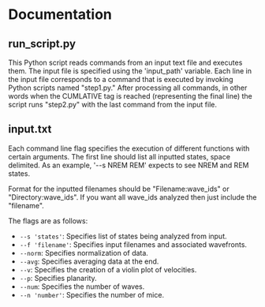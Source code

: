 # Documentation

## run_script.py

This Python script reads commands from an input text file and executes them. The input file is specified using the 'input_path' variable. Each line in the input file corresponds to a command that is executed by invoking Python scripts named "step1.py." After processing all commands, in other words when the CUMLATIVE tag is reached (representing the final line) the script runs "step2.py" with the last command from the input file.

## input.txt 
Each command line flag specifies the execution of different functions with certain arguments. The first line should list all inputted states, space delimited. As an example, '--s NREM REM' expects to see NREM and REM states.

Format for the inputted filenames should be "Filename:wave_ids" or "Directory:wave_ids". If you want all wave_ids analyzed then just include the "filename".

The flags are as follows:

* `--s 'states'`: Specifies list of states being analyzed from input.
* `--f 'filename'`: Specifies input filenames and associated wavefronts.
* `--norm`: Specifies normalization of data.
* `--avg`: Specifies averaging data at the end.
* `--v`: Specifies the creation of a violin plot of velocities.
* `--p`: Specifies planarity.
* `--num`: Specifies the number of waves.
* `--n 'number'`: Specifies the number of mice.

